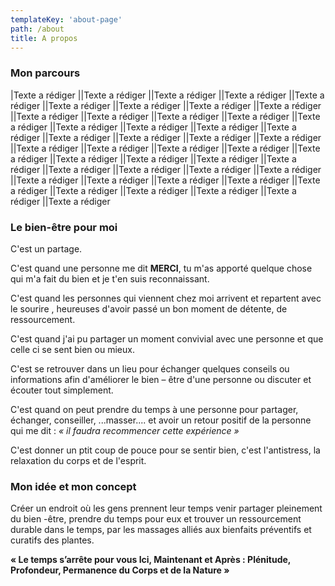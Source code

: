 ```yaml
---
templateKey: 'about-page'
path: /about
title: A propos
---
```

### Mon parcours

|Texte a rédiger ||Texte a rédiger ||Texte a rédiger ||Texte a rédiger ||Texte a rédiger ||Texte a rédiger ||Texte a rédiger ||Texte a rédiger ||Texte a rédiger ||Texte a rédiger ||Texte a rédiger ||Texte a rédiger ||Texte a rédiger ||Texte a rédiger ||Texte a rédiger ||Texte a rédiger ||Texte a rédiger ||Texte a rédiger ||Texte a rédiger ||Texte a rédiger ||Texte a rédiger ||Texte a rédiger ||Texte a rédiger ||Texte a rédiger ||Texte a rédiger ||Texte a rédiger ||Texte a rédiger ||Texte a rédiger ||Texte a rédiger ||Texte a rédiger ||Texte a rédiger ||Texte a rédiger ||Texte a rédiger ||Texte a rédiger ||Texte a rédiger ||Texte a rédiger ||Texte a rédiger ||Texte a rédiger ||Texte a rédiger ||Texte a rédiger ||Texte a rédiger ||Texte a rédiger ||Texte a rédiger ||Texte a rédiger ||Texte a rédiger

### Le bien-être pour moi

C'est un partage.

C'est quand une personne me dit **MERCI**, tu m'as apporté quelque chose qui m'a fait du bien et je t'en suis reconnaissant.

C'est quand les personnes qui viennent chez moi arrivent et repartent avec le sourire , heureuses d'avoir passé un bon moment de détente, de ressourcement.

C'est quand j'ai pu partager un moment convivial avec une personne et que celle ci se sent bien ou mieux.


C'est se retrouver dans un lieu pour échanger quelques conseils ou informations afin d'améliorer le bien – être d'une personne ou  discuter et écouter tout simplement.

C'est quand on peut prendre du temps à une personne pour partager, échanger, conseiller, ...masser.... et avoir un retour positif de la personne qui me dit : *« il faudra recommencer cette expérience »*

C'est donner un ptit coup de  pouce pour se sentir bien, c'est l'antistress, la relaxation du corps et de l'esprit.

### Mon idée et mon concept

Créer un endroit où les gens  prennent leur temps venir partager pleinement du bien -être, prendre du temps pour eux et trouver un ressourcement durable dans le temps, par les massages alliés aux bienfaits préventifs et curatifs des plantes.

**« Le temps s’arrête pour vous Ici, Maintenant et Après : Plénitude, Profondeur, Permanence du Corps et de la Nature »**
